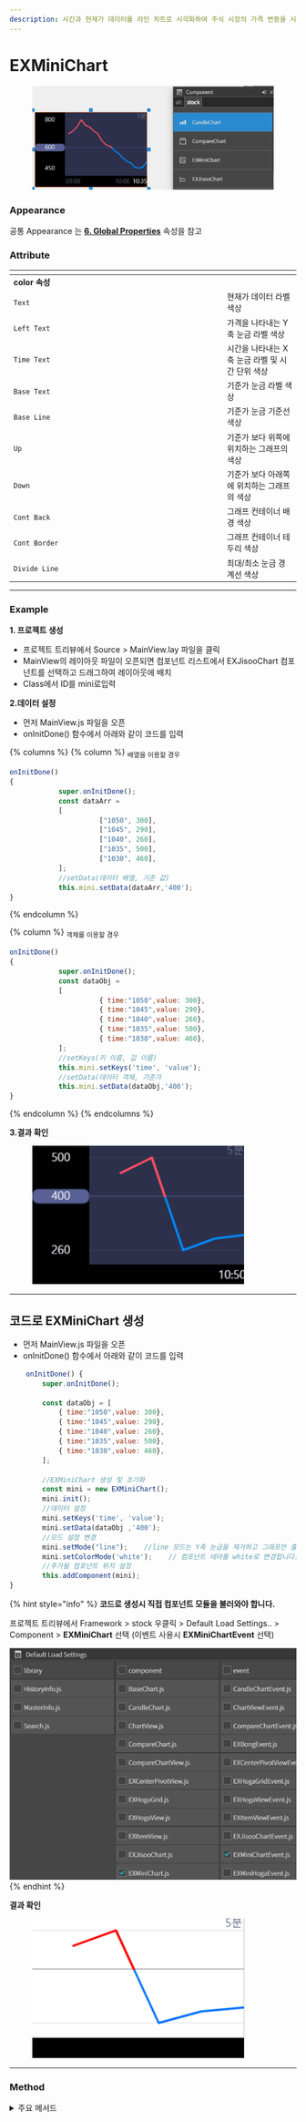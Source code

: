 ```yaml
---
description: 시간과 현재가 데이터를 라인 차트로 시각화하여 주식 시장의 가격 변동을 시각적으로 표현하는 컴포넌트
---
```


# EXMiniChart

<figure><img src="../../.gitbook/assets/image (74).png" alt=""><figcaption></figcaption></figure>

### Appearance

공통 Appearance 는 [**6. Global Properties**](<../../Guide for SpiderGen/06  SpiderGen Editor/04  Properties Pane/02 Appearence.md>) 속성을 참고

### Attribute

<table data-header-hidden><thead><tr><th width="361"></th><th></th></tr></thead><tbody><tr><td><strong>color 속성</strong></td><td></td></tr><tr><td><code>Text</code></td><td>현재가 데이터 라벨 색상</td></tr><tr><td><code>Left Text</code></td><td>가격을 나타내는 Y축 눈금 라벨 색상</td></tr><tr><td><code>Time Text</code></td><td>시간을 나타내는 X축 눈금 라벨 및 시간 단위 색상</td></tr><tr><td><code>Base Text</code></td><td>기준가 눈금 라벨 색상</td></tr><tr><td><code>Base Line</code></td><td>기준가 눈금 기준선 색상</td></tr><tr><td><code>Up</code></td><td>기준가 보다 위쪽에 위치하는 그래프의 색상</td></tr><tr><td><code>Down</code></td><td>기준가 보다 아래쪽에 위치하는 그래프의 색상</td></tr><tr><td><code>Cont Back</code></td><td>그래프 컨테이너 배경 색상</td></tr><tr><td><code>Cont Border</code></td><td>그래프 컨테이너 테두리 색상</td></tr><tr><td><code>Divide Line</code></td><td>최대/최소 눈금 경계선 색상</td></tr></tbody></table>

***

### Example <a href="#example" id="example"></a>

**1. 프로젝트 생성**

* 프로젝트 트리뷰에서 Source > MainView.lay 파일을 클릭
* MainView의 레이아웃 파일이 오픈되면 컴포넌트 리스트에서 EXJisooChart 컴포넌트를 선택하고 드래그하여 레이아웃에 배치
* Class에서 ID를 mini로입력



**2.데이터 설정**

* 먼저 MainView.js 파일을 오픈
* onInitDone() 함수에서 아래와 같이 코드를 입력

{% columns %}
{% column %}
<sub>배열을 이용할 경우</sub>

```javascript
onInitDone() 
{
            super.onInitDone();
            const dataArr = 
            [
                      ["1050", 300],
                      ["1045", 290],
                      ["1040", 260],
                      ["1035", 500],
                      ["1030", 460],
            ];
            //setData(데이터 배열, 기준 값)
            this.mini.setData(dataArr,'400');
}
```
{% endcolumn %}

{% column %}
<sub>객체를 이용할 경우</sub>

```javascript
onInitDone() 
{
            super.onInitDone();
            const dataObj = 
            [
                      { time:"1050",value: 300},
                      { time:"1045",value: 290},
                      { time:"1040",value: 260},
                      { time:"1035",value: 500},
                      { time:"1030",value: 460},
            ];
            //setKeys(키 이름, 값 이름)
            this.mini.setKeys('time', 'value');
            //setData(데이터 객체, 기준가
            this.mini.setData(dataObj,'400');
}
```
{% endcolumn %}
{% endcolumns %}

**3.결과 확인**

<figure><img src="../../.gitbook/assets/image (76).png" alt=""><figcaption></figcaption></figure>

***

## 코드로 EXMiniChart 생성

* 먼저 MainView.js 파일을 오픈
* onInitDone() 함수에서 아래와 같이 코드를 입력

```javascript
    onInitDone() {
        super.onInitDone();

        const dataObj = [ 
            { time:"1050",value: 300},
            { time:"1045",value: 290},
            { time:"1040",value: 260},
            { time:"1035",value: 500},
            { time:"1030",value: 460},
        ];

        //EXMiniChart 생성 및 초기화
        const mini = new EXMiniChart();
        mini.init();
        //데이터 설정
        mini.setKeys('time', 'value');
        mini.setData(dataObj ,'400');
        //모드 설정 변경
        mini.setMode("line");    //line 모드는 Y축 눈금을 제거하고 그래프만 출력합니다.
        mini.setColorMode('white');    // 컴포넌트 테마를 white로 변경합니다.
        //추가될 컴포넌트 위치 설정
        this.addComponent(mini);
}
```

{% hint style="info" %}
**코드로 생성시 직접 컴포넌트 모듈을 불러와야 합니다.**

프로젝트 트리뷰에서 Framework > stock 우클릭 > Default Load Settings.. > Component > **EXMiniChart** 선택 (이벤트 사용시  **EXMiniChartEvent** 선택)

![](../../.gitbook/assets/image.png)
{% endhint %}

**결과 확인**

<figure><img src="../../.gitbook/assets/image (77).png" alt=""><figcaption></figcaption></figure>

***

### Method

<details>

<summary>주요 메서드</summary>

1. `setData(data, basePrice)` : 차트에 데이터를 설정합니다. data는 시간과 값의 배열이며, basePrice는 기준값 입니다.
2. `setKeys(dateKey, valueKey)` : 객체 형태의 데이터를 사용할 때, 값을 참조할 키를 설정합니다.
3. `setColors(colors, isDraw)` :  차트의 색상을 설정합니다. colors는 색상 정보 객체이며, isDraw는 설정한 색상을 즉시 적용할지 여부를 결정합니다.
4. `draw()` :  차트를 그립니다. 필요한 경우 차트를 다시 그리도록 호출합니다.
5. `updatePosition(pWidth, pHeight)` : 차트의 너비와 높이를 업데이트합니다. 이는 차트의 레이아웃이 변경될 때 호출하여 차트의 크기를 조정합니다.
6. `setMaxCount(maxCount)` : 차트에 표시할 데이터의 최대 개수를 설정합니다. 너무 많은 데이터가 출력되어 제한하고 싶은 경우 사용합니다.
7. `setColorMode(colorMode)` : 차트의 색상 모드를 변경합니다. 예를 들어, 'white' 또는 'black' 모드로 설정할 수 있습니다.
8. `addNewData(newData)` : 차트에 새로운 데이터를 추가합니다. newData는 시간과 값의 배열입니다.
9. `clearGraph()` : 차트를 초기화하여 모든 데이터를 지웁니다.
10. `setMode(mode)` : 차트의 모드를 설정합니다. 'line' 또는 'price' 모드를 선택할 수 있으며, 이는 Y축 라벨의 표시 여부에 영향을 줍니다.

</details>
